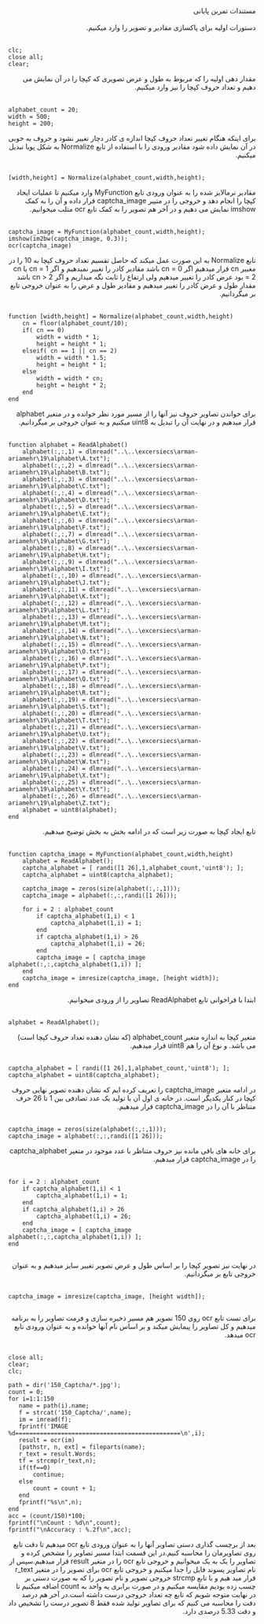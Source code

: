 <div dir='rtl' style='text-align:right'>
مستندات تمرین پایانی
</div>
</br>

<div dir='rtl' style='text-align:right'>
دستورات اولیه برای پاکسازی مقادیر و تصویر را وارد میکنیم.
</div>
</br>

```
clc;
close all;
clear;

```

<div dir='rtl' style='text-align:right'>
مقدار دهی اولیه را که مربوط به طول و عرض تصویری که کپچا را در آن نمایش می دهیم و تعداد حروف کپچا را نیز وارد میکنیم.
</div>
</br>

```
alphabet_count = 20;
width = 500;
height = 200;

```

<div dir='rtl' style='text-align:right'>
برای اینکه هنگام تغییر تعداد حروف کپچا اندازه ی کادر دچار تغییر نشود و حروف به خوبی در آن نمایش داده شود مقادیر ورودی را با استفاده از تابع Normalize به شکل پویا تبدیل میکنیم.
</div>
</br>

```
[width,height] = Normalize(alphabet_count,width,height);

```

<div dir='rtl' style='text-align:right'>
مقادیر نرمالایز شده را به عنوان ورودی تابع MyFunction وارد میکنیم تا عملیات ایجاد کپچا را انجام دهد و خروجی را در متییر captcha_image قرار داده و آن را به کمک imshow نمایش می دهیم و در آخر هم تصویر را به کمک تابع ocr متلب میخوانیم.
</div>
</br>

```
captcha_image = MyFunction(alphabet_count,width,height);
imshow(im2bw(captcha_image, 0.3));
ocr(captcha_image)

```

<div dir='rtl' style='text-align:right'>
تابع Normalize به این صورت عمل میکند که حاصل تقسیم تعداد حروف کپچا به 10 را در مغییر cn قرار میدهیم اگر cn = 0 باشد مقادیر کادر را تغییر نمیدهیم و اگر cn = 1  یا cn = 2 بود عرض کادر را تغییر میدهیم ولی ارتفاع را ثابت نگه میداریم و اگر cn > 2 باشد مقدار طول و عرض کادر را تغییر میدهیم و مقادیر طول و عرض را به عنوان خروجی تابع بر میگردانیم.
</div>
</br>

```
function [width,height] = Normalize(alphabet_count,width,height)
    cn = floor(alphabet_count/10);
    if( cn == 0)
        width = width * 1;
        height = height * 1;
    elseif( cn == 1 || cn == 2)
        width = width * 1.5;
        height = height * 1;
    else
        width = width * cn;
        height = height * 2;
    end
end

```

<div dir='rtl' style='text-align:right'>
برای خواندن تصاویر حروف نیز آنها را از مسیر مورد نظر خوانده و در متغیر alphabet قرار میدهیم و در نهایت آن را تبدیل به uint8 میکنیم و به عنوان خروجی بر میگردانیم.
</div>
</br>


```
function alphabet = ReadAlphabet()
    alphabet(:,:,1) = dlmread("..\..\excersiecs\arman-ariamehr\19\alphabet\A.txt");
    alphabet(:,:,2) = dlmread("..\..\excersiecs\arman-ariamehr\19\alphabet\B.txt");
    alphabet(:,:,3) = dlmread("..\..\excersiecs\arman-ariamehr\19\alphabet\C.txt");
    alphabet(:,:,4) = dlmread("..\..\excersiecs\arman-ariamehr\19\alphabet\D.txt");
    alphabet(:,:,5) = dlmread("..\..\excersiecs\arman-ariamehr\19\alphabet\E.txt");
    alphabet(:,:,6) = dlmread("..\..\excersiecs\arman-ariamehr\19\alphabet\F.txt");
    alphabet(:,:,7) = dlmread("..\..\excersiecs\arman-ariamehr\19\alphabet\G.txt");
    alphabet(:,:,8) = dlmread("..\..\excersiecs\arman-ariamehr\19\alphabet\H.txt");
    alphabet(:,:,9) = dlmread("..\..\excersiecs\arman-ariamehr\19\alphabet\I.txt");
    alphabet(:,:,10) = dlmread("..\..\excersiecs\arman-ariamehr\19\alphabet\J.txt");
    alphabet(:,:,11) = dlmread("..\..\excersiecs\arman-ariamehr\19\alphabet\K.txt");
    alphabet(:,:,12) = dlmread("..\..\excersiecs\arman-ariamehr\19\alphabet\L.txt");
    alphabet(:,:,13) = dlmread("..\..\excersiecs\arman-ariamehr\19\alphabet\M.txt");
    alphabet(:,:,14) = dlmread("..\..\excersiecs\arman-ariamehr\19\alphabet\N.txt");
    alphabet(:,:,15) = dlmread("..\..\excersiecs\arman-ariamehr\19\alphabet\O.txt");
    alphabet(:,:,16) = dlmread("..\..\excersiecs\arman-ariamehr\19\alphabet\P.txt");
    alphabet(:,:,17) = dlmread("..\..\excersiecs\arman-ariamehr\19\alphabet\Q.txt");
    alphabet(:,:,18) = dlmread("..\..\excersiecs\arman-ariamehr\19\alphabet\R.txt");
    alphabet(:,:,19) = dlmread("..\..\excersiecs\arman-ariamehr\19\alphabet\S.txt");
    alphabet(:,:,20) = dlmread("..\..\excersiecs\arman-ariamehr\19\alphabet\T.txt");
    alphabet(:,:,21) = dlmread("..\..\excersiecs\arman-ariamehr\19\alphabet\U.txt");
    alphabet(:,:,22) = dlmread("..\..\excersiecs\arman-ariamehr\19\alphabet\V.txt");
    alphabet(:,:,23) = dlmread("..\..\excersiecs\arman-ariamehr\19\alphabet\W.txt");
    alphabet(:,:,24) = dlmread("..\..\excersiecs\arman-ariamehr\19\alphabet\X.txt");
    alphabet(:,:,25) = dlmread("..\..\excersiecs\arman-ariamehr\19\alphabet\Y.txt");
    alphabet(:,:,26) = dlmread("..\..\excersiecs\arman-ariamehr\19\alphabet\Z.txt");
    alphabet = uint8(alphabet);
end
```

<div dir='rtl' style='text-align:right'>
تابع ایجاد کپچا به صورت زیر است که در ادامه بخش به بخش توضیح میدهیم.
</div>
</br>


```
function captcha_image = MyFunction(alphabet_count,width,height)
    alphabet = ReadAlphabet();
    captcha_alphabet = [ randi([1 26],1,alphabet_count,'uint8'); ];
    captcha_alphabet = uint8(captcha_alphabet);

    captcha_image = zeros(size(alphabet(:,:,1)));
    captcha_image = alphabet(:,:,randi([1 26]));

    for i = 2 : alphabet_count
        if captcha_alphabet(1,i) < 1
            captcha_alphabet(1,i) = 1;
        end
        if captcha_alphabet(1,i) > 26
            captcha_alphabet(1,i) = 26;
        end
        captcha_image = [ captcha_image alphabet(:,:,captcha_alphabet(1,i)) ];
    end
    captcha_image = imresize(captcha_image, [height width]);
end

```

<div dir='rtl' style='text-align:right'>
ابتدا با فراخوانی تابع ReadAlphabet تصاویر را از ورودی میخوانیم.
</div>
</br>

```
alphabet = ReadAlphabet();

```

<div dir='rtl' style='text-align:right'>
متغیر کپچا به اندازه متغیر alphabet_count (که نشان دهنده تعداد حروف کپچا است) می باشد. و نوع آن را هم uint8 قرار میدهیم.
</div>
</br>

```
captcha_alphabet = [ randi([1 26],1,alphabet_count,'uint8'); ];
captcha_alphabet = uint8(captcha_alphabet);

```

<div dir='rtl' style='text-align:right'>
در ادامه متغیر captcha_image را تعریف کرده ایم که نشان دهنده تصویر نهایی حروف کپچا در کنار یکدیگر است. در خانه ی اول آن با تولید یک عدد تصادفی بین 1 تا 26 حرف متناظر با آن را در captcha_image قرار میدهیم.
</div>
</br>

```
captcha_image = zeros(size(alphabet(:,:,1)));
captcha_image = alphabet(:,:,randi([1 26]));

```

<div dir='rtl' style='text-align:right'>
برای خانه های باقی مانده نیز حروف متناظر با عدد موجود در متغیر captcha_alphabet را در captcha_image قرار میدهیم.
</div>
</br>

```
for i = 2 : alphabet_count
    if captcha_alphabet(1,i) < 1
        captcha_alphabet(1,i) = 1;
    end
    if captcha_alphabet(1,i) > 26
        captcha_alphabet(1,i) = 26;
    end
    captcha_image = [ captcha_image alphabet(:,:,captcha_alphabet(1,i)) ];
end
	
```

<div dir='rtl' style='text-align:right'>
در نهایت نیز تصویر کپچا را بر اساس طول و عرض تصویر تغییر سایز میدهیم و به عنوان خروجی تابع بر میگردانیم.
</div>
</br>

```
captcha_image = imresize(captcha_image, [height width]);
	
```

<div dir='rtl' style='text-align:right'>
برای تست تابع ocr روی 150 تصویر هم مسیر ذخیره سازی و فرمت تصاویر را به برنامه میدهیم و کل تصاویر را پیمایش میکند و بر اساس نام آنها خوانده و به عنوان ورودی تابع ocr میدهد.
</div>
</br>

```
close all;
clear;
clc;

path = dir('150_Captcha/*.jpg');
count = 0;
for i=1:1:150
   name = path(i).name;
   f = strcat('150_Captcha/',name);
   im = imread(f);
   fprintf('IMAGE %d===============================================\n',i);
   result = ocr(im)
   [pathstr, n, ext] = fileparts(name);
   r_text = result.Words;
   tf = strcmp(r_text,n);
   if(tf==0)
       continue;
   else
       count = count + 1;
   end
   fprintf("%s\n",n);
end
acc = (count/150)*100;
fprintf("\nCount : %d\n",count);
fprintf("\nAccuracy : %.2f\n",acc);
```

<div dir='rtl' style='text-align:right'>
بعد از برچسب گذاری دستی تصاویر آنها را به عنوان ورودی تابع ocr میدهیم تا دقت تابع روی تصاویرمان را محاسبه کنیم.در این قسمت ابتدا مسیر تصاویر را مشخص کرده و تصاویر را یک به یک میخوانیم و خروجی تابع ocr را در متغیر result قرار میدهیم.سپس از نام تصاویر پسوند فایل را جدا میکنیم و خروجی تابع ocr  برای تصویر را در متغیر r_text قرار مید هیم و با تابع strcmp خروجی تصویر و نام تصویر را که به صورت دستی بر چسب زده بودیم مقایسه میکنیم و در صورت برابری یه واحد به count اضافه میکنیم تا در نهایت متوجه شویم که تابع چه تعداد خروجی درست داشته است.در آخر هم درصد دقت را محاسبه می کنیم که برای تصاویر تولید شده فقط 8 تصویر درست را تشخیص داد و دقت 5.33 درصدی دارد.
</div>
